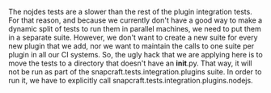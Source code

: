 The nojdes tests are a slower than the rest of the plugin integration
tests. For that reason, and because we currently don't have a good way to make
a dynamic split of tests to run them in parallel machines, we need to put them
in a separate suite.
However, we don't want to create a new suite for every new plugin that we add,
nor we want to maintain the calls to one suite per plugin in all our CI
systems.
So, the ugly hack that we are applying here is to move the tests to a
directory that doesn't have an __init__.py. That way, it will not be run as
part of the snapcraft.tests.integration.plugins suite. In order to run it,
we have to explicitly call snapcraft.tests.integration.plugins.nodejs.
